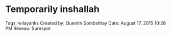 # Temporarily inshallah

Tags: wilayahks
Created by: Quentin Sombsthay
Date: August 17, 2015 10:28 PM
Réseau: Surespot